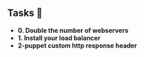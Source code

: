 
## Tasks :page_with_curl:
* **0. Double the number of webservers**
* **1. Install your load balancer**
* **2-puppet custom http response header**
